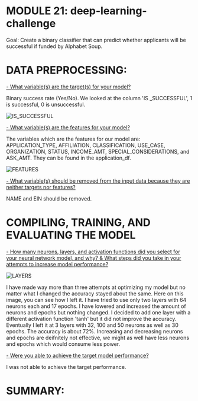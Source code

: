 # MODULE 21: deep-learning-challenge

Goal: Create a binary classifier that can predict whether applicants will be successful if funded by Alphabet Soup. 


# DATA PREPROCESSING: 

<ins>- What variable(s) are the target(s) for your model?<ins>

Binary success rate (Yes/No). We looked at the column 'IS _SUCCESSFUL', 1 is successful, 0 is unsuccessful. 

![IS_SUCCESSFUL](https://github.com/user-attachments/assets/c0046000-c12d-4196-a5c2-d244b7c98780)


<ins>- What variable(s) are the features for your model?<ins>

The variables which are the features for our model are: APPLICATION_TYPE, AFFILIATION, CLASSIFICATION,	USE_CASE, ORGANIZATION,	STATUS,	INCOME_AMT, SPECIAL_CONSIDERATIONS, and ASK_AMT. 
They can be found in the application_df. 

![FEATURES](https://github.com/user-attachments/assets/7b249b62-9453-4d50-8397-c88ffbabb46d)



<ins>- What variable(s) should be removed from the input data because they are neither targets nor features?<ins>

NAME and EIN should be removed. 
  

# COMPILING, TRAINING, AND EVALUATING THE MODEL

<ins>- How many neurons, layers, and activation functions did you select for your neural network model, and why? & What steps did you take in your attempts to increase model performance? <ins>


![LAYERS](https://github.com/user-attachments/assets/4f9962ec-c196-4a36-9d9d-c06789c99e29)

I have made way more than three attempts at optimizing my model but no matter what I changed the accuracy stayed about the same. Here on this image, you can see how I left it. 
I have tried to use only two layers with 64 neurons each and 17 epochs. I have lowered and increased the amount of neurons and epochs but nothing changed. 
I decided to add one layer with a different activation function 'tanh' but it did not improve the accuracy.
Eventually I left it at 3 layers with 32, 100 and 50 neurons as well as 30 epochs. The accuracy is about 72%.
Increasing and decreasing neurons and epochs are deifnitely not effective, we might as well have less neurons and epochs which would consume less power.


<ins>- Were you able to achieve the target model performance?<ins>

I was not able to achieve the target performance. 



# SUMMARY:

